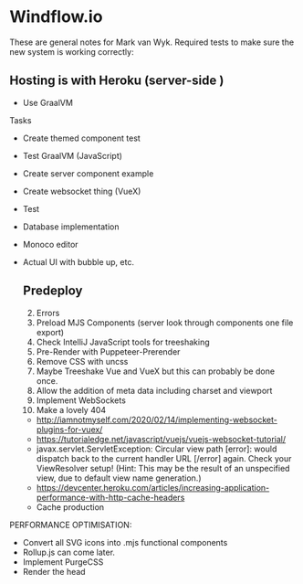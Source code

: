 # Windflow.io
These are general notes for Mark van Wyk. Required tests to make sure the new system is working correctly:

## Hosting is with Heroku (server-side )
* Use GraalVM

Tasks
 * Create themed component test
 * Test GraalVM (JavaScript)
 * Create server component example
 * Create websocket thing (VueX)
 * Test
 * Database implementation
 * Monoco editor
 * Actual UI with bubble up, etc.


   ## Predeploy
   2. Errors
   3. Preload MJS Components (server look through components one file export)
   4. Check IntelliJ JavaScript tools for treeshaking
   5. Pre-Render with Puppeteer-Prerender
   6. Remove CSS with uncss
   7. Maybe Treeshake Vue and VueX but this can probably be done once.
   8. Allow the addition of meta data including charset and viewport
   9. Implement WebSockets
   10. Make a lovely 404

   * http://iamnotmyself.com/2020/02/14/implementing-websocket-plugins-for-vuex/
   * https://tutorialedge.net/javascript/vuejs/vuejs-websocket-tutorial/
   * javax.servlet.ServletException: Circular view path [error]: would dispatch back to the current handler URL [/error] again. Check your ViewResolver setup! (Hint: This may be the result of an unspecified view, due to default view name generation.)
   * https://devcenter.heroku.com/articles/increasing-application-performance-with-http-cache-headers
   * Cache production

PERFORMANCE OPTIMISATION:
   * Convert all SVG icons into .mjs functional components
   * Rollup.js can come later.
   * Implement PurgeCSS
   * Render the head
